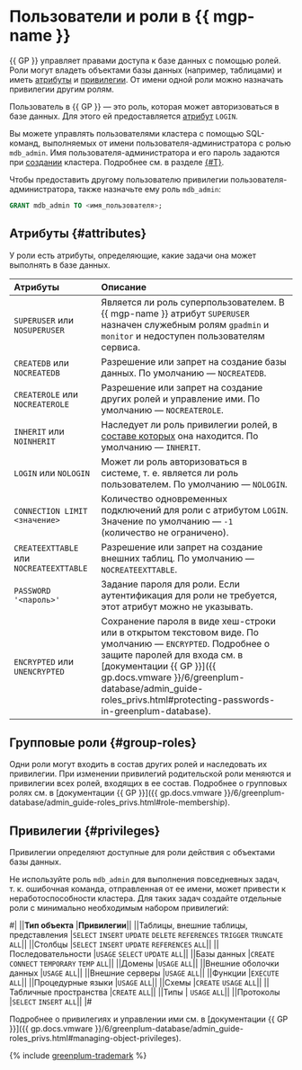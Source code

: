 # Пользователи и роли в {{ mgp-name }}

{{ GP }} управляет правами доступа к базе данных с помощью ролей. Роли могут владеть объектами базы данных (например, таблицами) и иметь [атрибуты](#attributes) и [привилегии](#privileges). От имени одной роли можно назначать привилегии другим ролям.

Пользователь в {{ GP }} — это роль, которая может авторизоваться в базе данных. Для этого ей предоставляется [атрибут](#attributes) `LOGIN`.

Вы можете управлять пользователями кластера с помощью SQL-команд, выполняемых от имени пользователя-администратора с ролью `mdb_admin`. Имя пользователя-администратора и его пароль задаются при [создании](../operations/cluster-create.md#create-cluster) кластера. Подробнее см. в разделе [{#T}](../operations/roles-and-users.md).

Чтобы предоставить другому пользователю привилегии пользователя-администратора, также назначьте ему роль `mdb_admin`:

```sql
GRANT mdb_admin TO <имя_пользователя>;
```

## Атрибуты {#attributes}

У роли есть атрибуты, определяющие, какие задачи она может выполнять в базе данных.

| Атрибуты                                | Описание                                                                                                                                                                                                                                                                                                                    |
| :-------------------------------------- |:----------------------------------------------------------------------------------------------------------------------------------------------------------------------------------------------------------------------------------------------------------------------------------------------------------------------------|
| `SUPERUSER` или `NOSUPERUSER`           | Является ли роль суперпользователем. В {{ mgp-name }} атрибут `SUPERUSER` назначен служебным ролям `gpadmin` и `monitor` и недоступен пользователям сервиса.                                                                                                                                                                |
| `CREATEDB` или `NOCREATEDB`             | Разрешение или запрет на создание базы данных. По умолчанию — `NOCREATEDB`.                                                                                                                                                                                                                                                 |
| `CREATEROLE` или `NOCREATEROLE`         | Разрешение или запрет на создание других ролей и управление ими. По умолчанию — `NOCREATEROLE`.                                                                                                                                                                                                                             |
| `INHERIT` или `NOINHERIT`               | Наследует ли роль привилегии ролей, в [составе которых](#group-roles) она находится. По умолчанию — `INHERIT`.                                                                                                                                                                                                              |
| `LOGIN` или `NOLOGIN`                   | Может ли роль авторизоваться в системе, т. е. является ли роль пользователем. По умолчанию — `NOLOGIN`.                                                                                                                                                                                                                     |
| `CONNECTION LIMIT <значение>`           | Количество одновременных подключений для роли с атрибутом `LOGIN`. Значение по умолчанию — `-1` (количество не ограничено).                                                                                                                                                                                                 |
| `CREATEEXTTABLE` или `NOCREATEEXTTABLE` | Разрешение или запрет на создание внешних таблиц. По умолчанию — `NOCREATEEXTTABLE`.                                                                                                                                                                                                                                        |
| `PASSWORD '<пароль>'`                   | Задание пароля для роли. Если аутентификация для роли не требуется, этот атрибут можно не указывать.                                                                                                                                                                                                                        |
| `ENCRYPTED` или `UNENCRYPTED`           | Сохранение пароля в виде хеш-строки или в открытом текстовом виде. По умолчанию — `ENCRYPTED`. Подробнее о защите паролей для входа см. в [документации {{ GP }}]({{ gp.docs.vmware }}/6/greenplum-database/admin_guide-roles_privs.html#protecting-passwords-in-greenplum-database).                                       |

## Групповые роли {#group-roles}

Одни роли могут входить в состав других ролей и наследовать их привилегии. При изменении привилегий родительской роли меняются и привилегии всех ролей, входящих в ее состав. Подробнее о групповых ролях см. в [документации {{ GP }}]({{ gp.docs.vmware }}/6/greenplum-database/admin_guide-roles_privs.html#role-membership).

## Привилегии {#privileges}

Привилегии определяют доступные для роли действия с объектами базы данных.

Не используйте роль `mdb_admin` для выполнения повседневных задач, т. к. ошибочная команда, отправленная от ее имени, может привести к неработоспособности кластера. Для таких задач создайте отдельные роли с минимально необходимым набором привилегий:

#|
||**Тип объекта**
|**Привилегии**||
||Таблицы, внешние таблицы, представления
|`SELECT`
`INSERT`
`UPDATE`
`DELETE`
`REFERENCES`
`TRIGGER`
`TRUNCATE`
`ALL`||
||Столбцы
|`SELECT`
`INSERT`
`UPDATE`
`REFERENCES`
`ALL`||
||Последовательности
|`USAGE`
`SELECT`
`UPDATE`
`ALL`||
||Базы данных
|`CREATE`
`CONNECT`
`TEMPORARY`
`TEMP`
`ALL`||
||Домены
|`USAGE`
`ALL`||
||Внешние оболочки данных
|`USAGE`
`ALL`||
||Внешние серверы
|`USAGE`
`ALL`||
||Функции
|`EXECUTE`
`ALL`||
||Процедурные языки
|`USAGE`
`ALL`||
||Схемы
|`CREATE`
`USAGE`
`ALL`||
||Табличные пространства
|`CREATE`
`ALL`||
||Типы
|
`USAGE`
`ALL`||
||Протоколы
|`SELECT`
`INSERT`
`ALL`||
|#

Подробнее о привилегиях и управлении ими см. в [документации {{ GP }}]({{ gp.docs.vmware }}/6/greenplum-database/admin_guide-roles_privs.html#managing-object-privileges).

{% include [greenplum-trademark](../../_includes/mdb/mgp/trademark.md) %}
